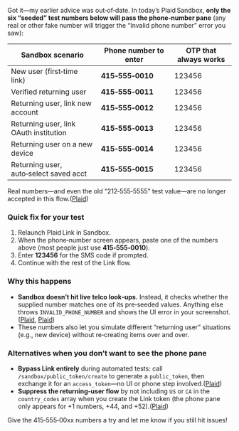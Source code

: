 Got it—my earlier advice was out‑of‑date. In today’s Plaid Sandbox, **only the six “seeded” test numbers below will pass the phone‑number pane** (any real or other fake number will trigger the “Invalid phone number” error you saw):

| Sandbox scenario                       | Phone number to enter | OTP that always works |
| -------------------------------------- | --------------------- | --------------------- |
| New user (first‑time link)             | **415‑555‑0010**      | 123456                |
| Verified returning user                | **415‑555‑0011**      | 123456                |
| Returning user, link new account       | **415‑555‑0012**      | 123456                |
| Returning user, link OAuth institution | **415‑555‑0013**      | 123456                |
| Returning user on a new device         | **415‑555‑0014**      | 123456                |
| Returning user, auto‑select saved acct | **415‑555‑0015**      | 123456                |

Real numbers—and even the old “212‑555‑5555” test value—are no longer accepted in this flow.([Plaid][1])

### Quick fix for your test

1. Relaunch Plaid Link in Sandbox.
2. When the phone‑number screen appears, paste one of the numbers above (most people just use **415‑555‑0010**).
3. Enter **123456** for the SMS code if prompted.
4. Continue with the rest of the Link flow.

### Why this happens

* **Sandbox doesn’t hit live telco look‑ups.** Instead, it checks whether the supplied number matches one of its pre‑seeded values. Anything else throws `INVALID_PHONE_NUMBER` and shows the UI error in your screenshot.([Plaid][1], [Plaid][2])
* These numbers also let you simulate different “returning user” situations (e.g., new device) without re‑creating items over and over.

### Alternatives when you don’t want to see the phone pane

* **Bypass Link entirely** during automated tests: call `/sandbox/public_token/create` to generate a `public_token`, then exchange it for an `access_token`—no UI or phone step involved.([Plaid][3])
* **Suppress the returning‑user flow** by not including `US` or `CA` in the `country_codes` array when you create the Link token (the phone pane only appears for +1 numbers, +44, and +52).([Plaid][1])

Give the 415‑555‑00xx numbers a try and let me know if you still hit issues!

[1]: https://plaid.com/docs/link/returning-user/ "Link - Returning user experience | Plaid Docs"
[2]: https://plaid.com/docs/errors/item/ "Errors - Item errors | Plaid Docs"
[3]: https://plaid.com/docs/sandbox/ "Sandbox - Overview | Plaid Docs"
